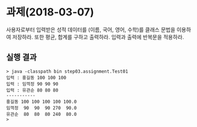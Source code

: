 # 과제(2018-03-07)
사용자로부터 입력받은 성적 데이터를 (이름, 국어, 영어, 수학)를 클래스 문법을 이용하여 저장하라. 또한 평균, 합계를 구하고 출력하라. 입력과 출력에 반복문을 적용하라.
## 실행 결과
```
> java -classpath bin step03.assignment.Test01
입력 : 홍길동 100 100 100
입력 : 임꺽정 90 90 90
입력 : 유관순 80 80 80 
-----------
홍길동 100 100 100 100 100.0
임꺽정  90  90  90 270  90.0
유관순  80  80  80 240  80.0
>
``` 